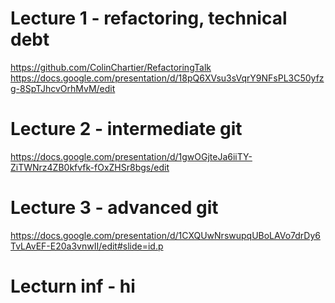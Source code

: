 # Lecture 1 - refactoring, technical debt
https://github.com/ColinChartier/RefactoringTalk
https://docs.google.com/presentation/d/18pQ6XVsu3sVqrY9NFsPL3C50yfzg-8SpTJhcvOrhMvM/edit

# Lecture 2 - intermediate git
https://docs.google.com/presentation/d/1gwOGjteJa6iiTY-ZiTWNrz4ZB0kfvfk-fOxZHSr8bgs/edit

# Lecture 3 - advanced git
https://docs.google.com/presentation/d/1CXQUwNrswupqUBoLAVo7drDy6TvLAvEF-E20a3vnwII/edit#slide=id.p

# Lecturn inf - hi
